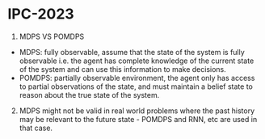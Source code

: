 # IPC-2023


1. MDPS VS POMDPS
- MDPS: fully observable, assume that the state of the system is fully observable i.e. the agent has complete knowledge of the current state of the system and can use this information to make decisions.
- POMDPS: partially observable environment, the agent only has access to partial observations of the state, and must maintain a belief state to reason about the true state of the system. 

2. MDPS might not be valid in real world problems where the past history may be relevant to the future state - POMDPS and RNN, etc are used in that case.
